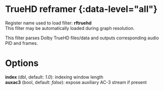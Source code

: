 <!-- automatically generated - do not edit, patch gpac/applications/gpac/gpac.c -->

# TrueHD reframer  {:data-level="all"}  
  
Register name used to load filter: __rftruehd__  
This filter may be automatically loaded during graph resolution.  
  
This filter parses Dolby TrueHD files/data and outputs corresponding audio PID and frames.  
  

# Options    
  
<a id="index">__index__</a> (dbl, default: _1.0_): indexing window length  
<a id="auxac3">__auxac3__</a> (bool, default: _false_): expose auxiliary AC-3 stream if present  
  
